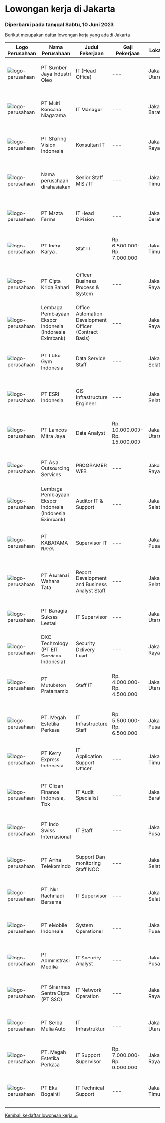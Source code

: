 
  # Lowongan kerja di Jakarta

  ### Diperbarui pada tanggal Sabtu, 10 Juni 2023

  Berikut merupakan daftar lowongan kerja yang ada di Jakarta

  |Logo Perusahaan | Nama Perusahaan | Judul Pekerjaan | Gaji Pekerjaan | Lokasi | Deskripsi | Tanggal diunggah | Pranala |
  | -------------- | --------------- | --------------- | --------- | --------- | -------------- | ------- | ----------- |
  |![logo-perusahaan](https://image-service-cdn.seek.com.au/6d4eecc9c88c84779cc479c02a7b937f3df7eb55/ee4dce1061f3f616224767ad58cb2fc751b8d2dc)|PT Sumber Jaya Industri Oleo|IT (Head Office)|---|Jakarta Utara|Kualifikasi :1.      Pendidikan minimal S1 bidang IT dengan IPK minimal 3.002.      Berpengalaman dalam bidangnya minimal 3 (tiga)...|Jumat, 09 Juni 2023|https://www.jobstreet.co.id/id/job/it-head-office-4366332?token=0~a8e49e00-1764-42c1-9477-1a84a472cd38&sectionRank=1&jobId=jobstreet-id-job-4366332|
|![logo-perusahaan](https://image-service-cdn.seek.com.au/8611e286c995dc3ee425913965eda0c66f3a2eb6/ee4dce1061f3f616224767ad58cb2fc751b8d2dc)|PT Multi Kencana Niagatama|IT Manager|---|Jakarta Barat|IT ManagerJob Descriptions : Working together with management and technical team to build a stable and high performance system that suit to business...|Jumat, 09 Juni 2023|https://www.jobstreet.co.id/id/job/it-manager-4365629?token=0~a8e49e00-1764-42c1-9477-1a84a472cd38&sectionRank=2&jobId=jobstreet-id-job-4365629|
|![logo-perusahaan](https://image-service-cdn.seek.com.au/67cf0402cb3ab9fa7226754efdc51056562bc2ee/ee4dce1061f3f616224767ad58cb2fc751b8d2dc)|PT Sharing Vision Indonesia|Konsultan IT|---|Jakarta Raya|PT Sharing Vision Indonesia membutuhkan beberapa orang talent minimal S1/D4/S2 dari Teknik Informatika/Sistem Teknologi Informasi/Teknik...|Jumat, 09 Juni 2023|https://www.jobstreet.co.id/id/job/konsultan-it-4355313?token=0~a8e49e00-1764-42c1-9477-1a84a472cd38&sectionRank=3&jobId=jobstreet-id-job-4355313|
|![logo-perusahaan](https://i.ibb.co/sqvTCh9/112815900-stock-vector-no-image-available-icon-flat-vector.webp)|Nama perusahaan dirahasiakan|Senior Staff MIS / IT|---|Jakarta Timur|Mahir membuat SQL Report Maintenance ERP Pemograman PHP atau Java Troubleshooting Application ERP Troubleshooting software computer Memberikan bantuan...|Jumat, 09 Juni 2023|https://www.jobstreet.co.id/id/job/senior-staff-mis-it-4346758?token=0~a8e49e00-1764-42c1-9477-1a84a472cd38&sectionRank=4&jobId=jobstreet-id-job-4346758|
|![logo-perusahaan](https://image-service-cdn.seek.com.au/261b52bb25fb07b501df56f437b7453315caf8a7/ee4dce1061f3f616224767ad58cb2fc751b8d2dc)|PT Mazta Farma|IT Head Division|---|Jakarta Barat|Qualification Candidate must possess at least a Bachelor's Degree, Information System or equivalent. More than 5 years of Project Management...|Kamis, 08 Juni 2023|https://www.jobstreet.co.id/id/job/it-head-division-4364897?token=0~a8e49e00-1764-42c1-9477-1a84a472cd38&sectionRank=5&jobId=jobstreet-id-job-4364897|
|![logo-perusahaan](https://image-service-cdn.seek.com.au/347ea5b55fd50d243099a066f0154021c6c6cdc5/ee4dce1061f3f616224767ad58cb2fc751b8d2dc)|PT Indra Karya..|Staf IT|Rp. 6.500.000-Rp. 7.000.000|Jakarta Timur|Menjalankan dan memastikan tata kelola IT Perusahaan sudah sesuai dengan standar IT Governance. Melakukan training dan konsultasi terhadap sistem ERP...|Rabu, 07 Juni 2023|https://www.jobstreet.co.id/id/job/staf-it-4363339?token=0~a8e49e00-1764-42c1-9477-1a84a472cd38&sectionRank=6&jobId=jobstreet-id-job-4363339|
|![logo-perusahaan](https://image-service-cdn.seek.com.au/062d171e9a4bc45a3f6e833eeafc128d0bf48a20/ee4dce1061f3f616224767ad58cb2fc751b8d2dc)|PT Cipta Krida Bahari|Officer Business Process & System|---|Jakarta Raya|Tugas dan Tanggung Jawab: Analisa kesesuaian aktual bisnis proses dengan strategi perusahaan, standardisasi, kebutuhan user, dan dokumentasi proses...|Jumat, 09 Juni 2023|https://www.jobstreet.co.id/id/job/officer-business-process-system-4366442?token=0~a8e49e00-1764-42c1-9477-1a84a472cd38&sectionRank=7&jobId=jobstreet-id-job-4366442|
|![logo-perusahaan](https://image-service-cdn.seek.com.au/773d024273a75dc30f2b66b80512eb7554e04957/ee4dce1061f3f616224767ad58cb2fc751b8d2dc)|Lembaga Pembiayaan Ekspor Indonesia (Indonesia Eximbank)|Office Automation Development Officer (Contract Basis)|---|Jakarta Raya|Responsible: Assist on developing Information System and Technology in line with updated regulation and business development. Assist on project...|Jumat, 09 Juni 2023|https://www.jobstreet.co.id/id/job/office-automation-development-officer-contract-basis-4348069?token=0~a8e49e00-1764-42c1-9477-1a84a472cd38&sectionRank=8&jobId=jobstreet-id-job-4348069|
|![logo-perusahaan](https://image-service-cdn.seek.com.au/680f33e799ce61e62b772be88cd7241ac9502e1a/ee4dce1061f3f616224767ad58cb2fc751b8d2dc)|PT I Like Gym Indonesia|Data Service Staff|---|Jakarta Selatan|JOB DESCRIPTION Memverikasi/memeriksa dokumen penjualan dan seluruh transaksi dari Akademi dan memproses disistem. Melaporkan ke atasan jika menemukan...|Jumat, 09 Juni 2023|https://www.jobstreet.co.id/id/job/data-service-staff-4365212?token=0~a8e49e00-1764-42c1-9477-1a84a472cd38&sectionRank=9&jobId=jobstreet-id-job-4365212|
|![logo-perusahaan](https://image-service-cdn.seek.com.au/1240fb273c0267a50b55263835079deaf9108785/ee4dce1061f3f616224767ad58cb2fc751b8d2dc)|PT ESRI Indonesia|GIS Infrastructure Engineer|---|Jakarta Selatan|Core Responsibilities: Implementing enterprise infrastructure GIS platform solutions. Troubleshoots issues with minimal guidance, identifies...|Jumat, 09 Juni 2023|https://www.jobstreet.co.id/id/job/gis-infrastructure-engineer-4366256?token=0~a8e49e00-1764-42c1-9477-1a84a472cd38&sectionRank=10&jobId=jobstreet-id-job-4366256|
|![logo-perusahaan](https://image-service-cdn.seek.com.au/772e06018e9f2f460088b48fcf2b25cb67796bd6/ee4dce1061f3f616224767ad58cb2fc751b8d2dc)|PT Lamcos Mitra Jaya|Data Analyst|Rp. 10.000.000-Rp. 15.000.000|Jakarta Utara|Deskripsi Pekerjaan Recommend actions by analyzing and interpreting data and making comparative analyses; studying proposed changes in methods and...|Jumat, 09 Juni 2023|https://www.jobstreet.co.id/id/job/data-analyst-4366672?token=0~a8e49e00-1764-42c1-9477-1a84a472cd38&sectionRank=11&jobId=jobstreet-id-job-4366672|
|![logo-perusahaan](https://image-service-cdn.seek.com.au/d695c0f9586324416f6a40ee2d66081f03015f01/ee4dce1061f3f616224767ad58cb2fc751b8d2dc)|PT Asia Outsourcing Services|PROGRAMER WEB|---|Jakarta Raya|PT. Asia Outsourcing Services sedang membutuhkan orang - orang muda yang energic, inovatif dan memiliki kreatifitas tinggi untuk bergabung dengan...|Jumat, 09 Juni 2023|https://www.jobstreet.co.id/id/job/programer-web-4366422?token=0~a8e49e00-1764-42c1-9477-1a84a472cd38&sectionRank=12&jobId=jobstreet-id-job-4366422|
|![logo-perusahaan](https://image-service-cdn.seek.com.au/773d024273a75dc30f2b66b80512eb7554e04957/ee4dce1061f3f616224767ad58cb2fc751b8d2dc)|Lembaga Pembiayaan Ekspor Indonesia (Indonesia Eximbank)|Auditor IT & Support|---|Jakarta Selatan|ObjectiveEx-post supervision to evaluate the Internal Control System (SPI) for supporting activities and infrastructure of the Institution's...|Selasa, 06 Juni 2023|https://www.jobstreet.co.id/id/job/auditor-it-support-4360108?token=0~a8e49e00-1764-42c1-9477-1a84a472cd38&sectionRank=13&jobId=jobstreet-id-job-4360108|
|![logo-perusahaan](https://image-service-cdn.seek.com.au/1799d284a5a61d2c0fde27a48ebf0e3838271bbb/ee4dce1061f3f616224767ad58cb2fc751b8d2dc)|PT KABATAMA RAYA|Supervisor IT|---|Jakarta Pusat|SUPERVISOR ITJob Desc : Optimalisasi Program Accurate Dekstop melakukan Backup Management Budgeting IT Departement Manage Server (Antivirus &amp;...|Jumat, 09 Juni 2023|https://www.jobstreet.co.id/id/job/supervisor-it-4363343?token=0~a8e49e00-1764-42c1-9477-1a84a472cd38&sectionRank=14&jobId=jobstreet-id-job-4363343|
|![logo-perusahaan](https://i.ibb.co/sqvTCh9/112815900-stock-vector-no-image-available-icon-flat-vector.webp)|PT Asuransi Wahana Tata|Report Development and Business Analyst Staff|---|Jakarta Selatan|** Have received the full dose of covid vaccination is a must. Responsibilites Report Development : Create a data report system design for the...|Jumat, 09 Juni 2023|https://www.jobstreet.co.id/id/job/report-development-and-business-analyst-staff-4355018?token=0~a8e49e00-1764-42c1-9477-1a84a472cd38&sectionRank=15&jobId=jobstreet-id-job-4355018|
|![logo-perusahaan](https://image-service-cdn.seek.com.au/23fd23ba5ac6a61d99b4de7f4af8cc6c8a030c21/ee4dce1061f3f616224767ad58cb2fc751b8d2dc)|PT Bahagia Sukses Lestari|IT Supervisor|---|Jakarta Utara|Job Descriptions: Conducting preventive and corrective actions regarding to the technical issues/ troubleshooting that can be faced by the users, this...|Jumat, 09 Juni 2023|https://www.jobstreet.co.id/id/job/it-supervisor-4365900?token=0~a8e49e00-1764-42c1-9477-1a84a472cd38&sectionRank=16&jobId=jobstreet-id-job-4365900|
|![logo-perusahaan](https://image-service-cdn.seek.com.au/4ba00d6c4ddf0afe93ffee0a873452fbf7784b6f/ee4dce1061f3f616224767ad58cb2fc751b8d2dc)|DXC Technology (PT EIT Services Indonesia)|Security Delivery Lead|---|Jakarta Raya|Security Delivery Lead is the account's security interface to the client, for governance, delivery and specific operational levels. The SDL is...|Kamis, 08 Juni 2023|https://www.jobstreet.co.id/id/job/security-delivery-lead-5400767/origin/my?token=0~a8e49e00-1764-42c1-9477-1a84a472cd38&sectionRank=17&jobId=jobstreet-my-job-5400767|
|![logo-perusahaan](https://image-service-cdn.seek.com.au/c96b397eb825256b69ba0ae6266a82d48ab81bd8/ee4dce1061f3f616224767ad58cb2fc751b8d2dc)|PT Mutubeton Pratamamix|Staff IT|Rp. 4.000.000-Rp. 4.500.000|Jakarta Utara|Pendidikan Minimal D3 management Informatika/ Tekni Informatika/Sistem Informatika/ Ilmu Komputer Usia Minimal 28 Tahun Memiliki Kemampuan Untuk...|Jumat, 09 Juni 2023|https://www.jobstreet.co.id/id/job/staff-it-4366354?token=0~a8e49e00-1764-42c1-9477-1a84a472cd38&sectionRank=18&jobId=jobstreet-id-job-4366354|
|![logo-perusahaan](https://image-service-cdn.seek.com.au/9bdb72a185e2528617a98065d77f6f503078ce56/ee4dce1061f3f616224767ad58cb2fc751b8d2dc)|PT. Megah Estetika Perkasa|IT Infrastructure Staff|Rp. 5.500.000-Rp. 6.500.000|Jakarta Pusat|Memonitoring Server dan Jaringan Maintenance dan Setup Jaringan dan Server Melakukan dokumentas IT Infrastructure Kualifikasi: Pendidikan terakhir S1...|Jumat, 09 Juni 2023|https://www.jobstreet.co.id/id/job/it-infrastructure-staff-4366123?token=0~a8e49e00-1764-42c1-9477-1a84a472cd38&sectionRank=19&jobId=jobstreet-id-job-4366123|
|![logo-perusahaan](https://image-service-cdn.seek.com.au/72e4173705bcab1ef42bc18021013bbe46ee65d1/ee4dce1061f3f616224767ad58cb2fc751b8d2dc)|PT Kerry Express Indonesia|IT Application Support Officer|---|Jakarta Timur|Application Support roles are responding to the technical problems that occur abruptly and require immediate solutions. The following duties and...|Jumat, 09 Juni 2023|https://www.jobstreet.co.id/id/job/it-application-support-officer-4365710?token=0~a8e49e00-1764-42c1-9477-1a84a472cd38&sectionRank=20&jobId=jobstreet-id-job-4365710|
|![logo-perusahaan](https://image-service-cdn.seek.com.au/b05d3fa911fcd97f3d6aea83da9b16898bf93530/ee4dce1061f3f616224767ad58cb2fc751b8d2dc)|PT Clipan Finance Indonesia, Tbk|IT Audit Specialist|---|Jakarta Barat|Merencanakan dan melakukan audit terhadap kontrol keamanan Teknologi Informasi dan memastikan kepatuhannya terhadap kebijakan perusahaan. Mengkaji...|Jumat, 09 Juni 2023|https://www.jobstreet.co.id/id/job/it-audit-specialist-4347170?token=0~a8e49e00-1764-42c1-9477-1a84a472cd38&sectionRank=21&jobId=jobstreet-id-job-4347170|
|![logo-perusahaan](https://image-service-cdn.seek.com.au/63dcf7da1408f8beb7272cfa0a9db362c27f62a7/ee4dce1061f3f616224767ad58cb2fc751b8d2dc)|PT Indo Swiss Internasional|IT Staff|---|Jakarta Pusat|Kualifikasi: Usia maksimal 35 tahun. Pendidikan minimal D3. Pengalaman minimal 1 tahun dibidang terkait. Menguasai PHP, HTML/CSS JavaScript, JQuery,...|Kamis, 08 Juni 2023|https://www.jobstreet.co.id/id/job/it-staff-4363881?token=0~a8e49e00-1764-42c1-9477-1a84a472cd38&sectionRank=22&jobId=jobstreet-id-job-4363881|
|![logo-perusahaan](https://image-service-cdn.seek.com.au/42331ff7086e2d8b042bccb97231fbe61b8dc8c7/ee4dce1061f3f616224767ad58cb2fc751b8d2dc)|PT Artha Telekomindo|Support Dan monitoring Staff NOC|---|Jakarta Selatan|Kualifikasi: Umur maksimal 27 tahun Pendidikan minimal D3 Komputer / Teknik Informatika / Sistem Informasi Memahami konsep TCP / IP Memiliki...|Jumat, 09 Juni 2023|https://www.jobstreet.co.id/id/job/support-dan-monitoring-staff-noc-4366185?token=0~a8e49e00-1764-42c1-9477-1a84a472cd38&sectionRank=23&jobId=jobstreet-id-job-4366185|
|![logo-perusahaan](https://image-service-cdn.seek.com.au/271cb96cae6cf266660ad3769af97b066917644b/ee4dce1061f3f616224767ad58cb2fc751b8d2dc)|PT. Nur Rachmadi Bersama|IT Supervisor|---|Jakarta Selatan|Tugas dan Tanggung Jawab1. Melakukan supervisi terhadap dukungan dan kegiatan operasi &amp;pemeliharaan dukungan aspek TI di Unit2. Melakukan...|Kamis, 08 Juni 2023|https://www.jobstreet.co.id/id/job/it-supervisor-4364441?token=0~a8e49e00-1764-42c1-9477-1a84a472cd38&sectionRank=24&jobId=jobstreet-id-job-4364441|
|![logo-perusahaan](https://image-service-cdn.seek.com.au/d448ff01d2cc54f964add2818b66bf7525164f1a/ee4dce1061f3f616224767ad58cb2fc751b8d2dc)|PT eMobile Indonesia|System Operational|---|Jakarta Pusat|Fresh graduate are welcome to apply and IT experiences would be advantage Minimum DIII or University degree in computer science or IT related Good...|Jumat, 09 Juni 2023|https://www.jobstreet.co.id/id/job/system-operational-4366388?token=0~a8e49e00-1764-42c1-9477-1a84a472cd38&sectionRank=25&jobId=jobstreet-id-job-4366388|
|![logo-perusahaan](https://image-service-cdn.seek.com.au/11868c51d35007ab483267732463847817d00f6d/ee4dce1061f3f616224767ad58cb2fc751b8d2dc)|PT Administrasi Medika|IT Security Analyst|---|Jakarta Pusat|Tugas &amp; Tanggung Jawab : Menganalisa dan memonitoring masalah terkait Sekuritas dan Vurnerability pada environtment Perangkat IT Software &amp;...|Jumat, 09 Juni 2023|https://www.jobstreet.co.id/id/job/it-security-analyst-4365661?token=0~a8e49e00-1764-42c1-9477-1a84a472cd38&sectionRank=26&jobId=jobstreet-id-job-4365661|
|![logo-perusahaan](https://image-service-cdn.seek.com.au/3852dc1c91463d10d278c9af77ab0566b6b6d083/ee4dce1061f3f616224767ad58cb2fc751b8d2dc)|PT Sinarmas Sentra Cipta (PT SSC)|IT Network Operation|---|Jakarta Raya|Responsibilities:  Ensuring all network infrastructure runs within the agreed SLA (availability, performance and security) Ensuring that all network...|Kamis, 08 Juni 2023|https://www.jobstreet.co.id/id/job/it-network-operation-4364506?token=0~a8e49e00-1764-42c1-9477-1a84a472cd38&sectionRank=27&jobId=jobstreet-id-job-4364506|
|![logo-perusahaan](https://image-service-cdn.seek.com.au/1dc93491e16876fe39776b837b52c6405091cb7c/ee4dce1061f3f616224767ad58cb2fc751b8d2dc)|PT Serba Mulia Auto|IT Infrastruktur|---|Jakarta Utara|1.   Melakukan pemeliharaan rutin terhadap perangkat keras dan perangkat lunak   infrastruktur TI, seperti server, jaringan, dan sistem...|Kamis, 08 Juni 2023|https://www.jobstreet.co.id/id/job/it-infrastruktur-4364133?token=0~a8e49e00-1764-42c1-9477-1a84a472cd38&sectionRank=28&jobId=jobstreet-id-job-4364133|
|![logo-perusahaan](https://image-service-cdn.seek.com.au/9bdb72a185e2528617a98065d77f6f503078ce56/ee4dce1061f3f616224767ad58cb2fc751b8d2dc)|PT. Megah Estetika Perkasa|IT Support Supervisor|Rp. 7.000.000-Rp. 9.000.000|Jakarta Raya|Job Description: Bertanggung Jawab atas semua pekerjaan IT Support Bertanggung Jawab atas IT Support Team Qualification: Usia Maks 30 Tahun Memiliki...|Rabu, 07 Juni 2023|https://www.jobstreet.co.id/id/job/it-support-supervisor-4362056?token=0~a8e49e00-1764-42c1-9477-1a84a472cd38&sectionRank=29&jobId=jobstreet-id-job-4362056|
|![logo-perusahaan](https://image-service-cdn.seek.com.au/a8c88aa809f828b2bd2df4fa571da200f519b585/ee4dce1061f3f616224767ad58cb2fc751b8d2dc)|PT Eka Bogainti|IT Technical Support|---|Jakarta Timur|Job Description Maintenance functionallity of all software &amp; hardware. Installing and configuring computer hardware, software, network, system,...|Kamis, 08 Juni 2023|https://www.jobstreet.co.id/id/job/it-technical-support-4363560?token=0~a8e49e00-1764-42c1-9477-1a84a472cd38&sectionRank=30&jobId=jobstreet-id-job-4363560|


  [Kembali ke daftar lowongan kerja 🔙](../README.md#daftar-lowongan-kerja)
  